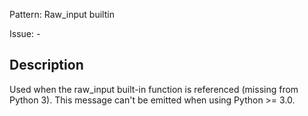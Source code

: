 Pattern: Raw_input builtin

Issue: -

## Description

Used when the raw_input built-in function is referenced (missing from Python 3). This message can't be emitted when using Python >= 3.0.
